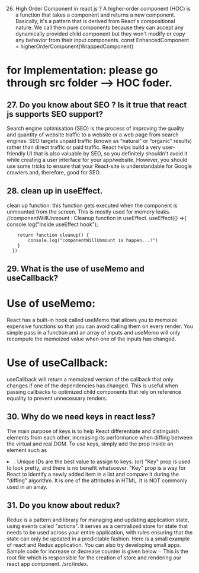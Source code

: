 26. High Order Component in react js ?
A higher-order component (HOC) is a function that takes a component and returns a new component. Basically, it's a pattern that is derived from React's compositional nature.
We call them pure components because they can accept any dynamically provided child component but they won't modify or copy any behavior from their input components.
      const EnhancedComponent = higherOrderComponent(WrappedComponent)

  # for Implementation: please go through src folder --> HOC foder.

## 27. Do you know about SEO ? Is it true that react js supports SEO support?
Search engine optimisation (SEO) is the process of improving the quality and quantity of website traffic to a website or a web page from search engines. SEO targets unpaid traffic (known as “natural” or “organic” results) rather than direct traffic or paid traffic.
React helps build a very user-friendly UI that is also valuable by SEO, so you definitely shouldn't avoid it while creating a user interface for your app/website. However, you should use some tricks to ensure that your React-site is understandable for Google crawlers and, therefore, good for SEO.

## 28. clean up in useEffect.
clean up function: this function gets executed when the component is unmounted from the screen. This is mostly used for memory leaks.
   //componentWillUnmount : Cleanup function in useEffect.
      useEffect(() =>{
        console.log("Inside useEffect hook");

        return function cleanup() {
            console.log("componentWillUnmount is happen...!")
        }
      })

## 29. What is the use of useMemo and useCallback?
 # Use of useMemo: 
 React has a built-in hook called useMemo that allows you to memoize expensive functions so that you can avoid calling them on every render. You simple pass in a function and an array of inputs and useMemo will only recompute the memoized value when one of the inputs has changed.
 # Use of useCallback:
 useCallback will return a memoized version of the callback that only changes if one of the dependencies has changed. This is useful when passing callbacks to optimized child components that rely on reference equality to prevent unnecessary renders.

## 30. Why do we need keys in react less?
The main purpose of keys is to help React differentiate and distinguish elements from each other, increasing its performance when diffing between the virtual and real DOM. To use keys, simply add the prop inside an element such as <li> . Unique IDs are the best value to assign to keys.
                                 (or)
"Key" prop is used to look pretty, and there is no benefit whatsoever. "Key" prop is a way for React to identify a newly added item in a list and compare it during the "diffing" algorithm. It is one of the attributes in HTML. It is NOT commonly used in an array.

## 31. Do you know about redux?
Redux is a pattern and library for managing and updating application state, using events called "actions". It serves as a centralized store for state that needs to be used across your entire application, with rules ensuring that the state can only be updated in a predictable fashion.
Here is a small example of react and Redux application. You can also try developing small apps. Sample code for increase or decrease counter is given below − This is the root file which is responsible for the creation of store and rendering our react app component. /src/index.
